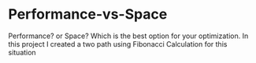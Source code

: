 # Performance-vs-Space
 Performance? or Space? Which is the best option for your optimization. In this project I created a two path using Fibonacci Calculation for this situation

